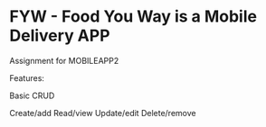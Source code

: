 # FYW - Food You Way is a Mobile Delivery APP
Assignment for MOBILEAPP2

Features:  

Basic CRUD

Create/add
Read/view
Update/edit
Delete/remove
